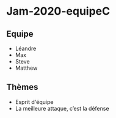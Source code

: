 # Jam-2020-equipeC

## Equipe 

 * Léandre	
 * Max	
 * Steve	
 * Matthew	

## Thèmes

 * Esprit d'équipe	
 * La meilleure attaque, c’est la défense
